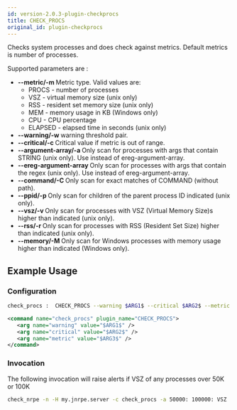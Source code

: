 ```yaml
---
id: version-2.0.3-plugin-checkprocs
title: CHECK_PROCS
original_id: plugin-checkprocs
---
```


Checks system processes and does check against metrics. Default metrics is number of processes.

Supported parameters are :

* **--metric/-m <METRIC>** Metric type. Valid values are: 
  * PROCS - number of processes
  * VSZ - virtual memory size (unix only)
  * RSS - resident set memory size (unix only)
  * MEM - memory usage in KB (Windows only)
  * CPU - CPU percentage
  * ELAPSED - elapsed time in seconds (unix only)
* **--warning/-w <THRESHOLD>** warning threshold pair.
* **--critical/-c <THRESHOLD>** Critical value if metric is out of range.
* **--argument-array/-a <STRING>** Only scan for processes with args that contain STRING (unix only). Use instead of ereg-argument-array.
* **--ereg-argument-array <STRING>** Only scan for processes with args that contain the regex (unix only). Use instead of ereg-argument-array.
* **--command/-C <STRING>** Only scan for exact matches of COMMAND (without path).
* **--ppid/-p <PPID>** Only scan for children of the parent process ID indicated (unix only).
* **--vsz/-v <VSZ>** Only scan for processes with VSZ (Virtual Memory Size)s higher than indicated (unix only).
* **--rss/-r <RSS>** Only scan for processes with RSS (Resident Set Size) higher than indicated (unix only).
* **--memory/-M <MEMORY>** Only scan for Windows processes with memory usage higher than indicated (Windows only).

## Example Usage

### Configuration

<!--DOCUSAURUS_CODE_TABS-->
<!-- INI -->
```bash
check_procs :  CHECK_PROCS --warning $ARG1$ --critical $ARG2$ --metric $ARG3$
```
<!-- XML -->
```xml
<command name="check_procs" plugin_name="CHECK_PROCS">
   <arg name="warning" value="$ARG1$" />  
   <arg name="critical" value="$ARG2$" />  
   <arg name="metric" value="$ARG3$" />  
</command>
```
<!--END_DOCUSAURUS_CODE_TABS-->

### Invocation
The following invocation will raise alerts if VSZ of any processes over 50K or 100K

```bash
check_nrpe -n -H my.jnrpe.server -c check_procs -a 50000: 100000: VSZ
```